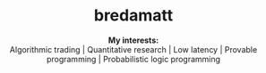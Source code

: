 <h1 align="center"> bredamatt </h1>

<div align="center">
  <b>My interests:</b><br>
  <a> Algorithmic trading </a> | 
  <a> Quantitative research  </a> |
  <a> Low latency </a> |
  <a> Provable programming </a> |
  <a> Probabilistic logic programming </a>
  <br><br>
